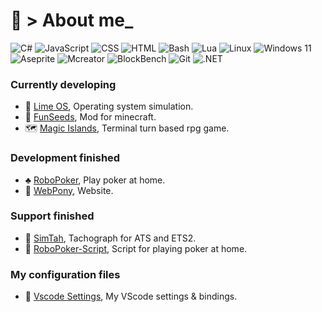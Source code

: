 # 🐧 > About me_ 

![C#](https://img.shields.io/badge/C%23-239120?logo=sharp&logoColor=white&color=blue)
![JavaScript](https://img.shields.io/badge/JavaScript-F7DF1E?logo=javascript&logoColor=black&color=yellow)
![CSS](https://img.shields.io/badge/CSS-1572B6?logo=css3&logoColor=white&color=yellow)
![HTML](https://img.shields.io/badge/HTML-E34F26?logo=html5&logoColor=white&color=orange)
![Bash](https://img.shields.io/badge/Bash-4EAA25?logo=gnu-bash&logoColor=white)
![Lua](https://img.shields.io/badge/Lua-2C2D72?logo=lua&logoColor=white)
![Linux](https://img.shields.io/badge/Linux-Debian-1D99F3?logo=linux&logoColor=white)
![Windows 11](https://img.shields.io/badge/Windows_11-0078D7?logo=windows11&logoColor=white)
![Aseprite](https://img.shields.io/badge/Aseprite-000000?logo=Aseprite&logoColor=white&color=7D929E)
![Mcreator](https://img.shields.io/badge/Mcreator-000000?logo=Mcreator&logoColor=white&color=green)
![BlockBench](https://img.shields.io/badge/BlockBench-000000?logo=BlockBench&logoColor=white&color=3D8FCC)
![Git](https://img.shields.io/badge/Git-%23F05032.svg?logo=git&logoColor=white)
![.NET](https://img.shields.io/badge/.NET-512BD4?logo=dotnet&logoColor=white)

### Currently developing

- 🚀 [Lime OS](https://github.com/Kisonix-Dev/Lime), Operating system simulation.
- 🌱 [FunSeeds](https://github.com/Kisonix-Dev/FunSeeds), Mod for minecraft. 
- 🗺 [Magic Islands](https://github.com/Kisonix-Dev/Magic_Islands), Terminal turn based rpg game.

### Development finished 
- ♣️ [RoboPoker](https://github.com/Kisonix-Dev/RoboPoker), Play poker at home.
- 🎨 [WebPony](https://github.com/Kisonix-Dev/WebPony), Website.

### Support finished
- 🚚 [SimTah](https://github.com/Kisonix-Dev/SimTah), Tachograph for ATS and ETS2.
- 🎲 [RoboPoker-Script](https://github.com/Kisonix-Dev/RoboPoker-Script), Script for playing poker at home.

### My configuration files
- 🧩 [Vscode Settings](https://github.com/Kisonix-Dev/Vscode-Settings), My VScode settings & bindings.
